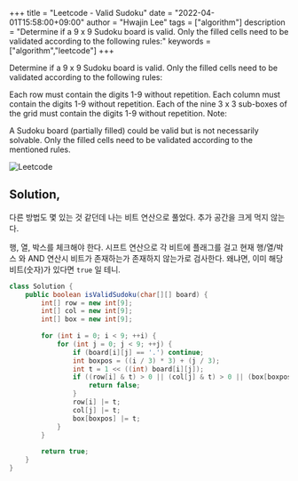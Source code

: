+++
title = "Leetcode - Valid Sudoku"
date = "2022-04-01T15:58:00+09:00"
author = "Hwajin Lee"
tags = ["algorithm"]
description = "Determine if a 9 x 9 Sudoku board is valid. Only the filled cells need to be validated according to the following rules:"
keywords = ["algorithm","leetcode"]
+++

Determine if a 9 x 9 Sudoku board is valid. Only the filled cells need to be validated according to the following rules:

Each row must contain the digits 1-9 without repetition.
Each column must contain the digits 1-9 without repetition.
Each of the nine 3 x 3 sub-boxes of the grid must contain the digits 1-9 without repetition.
Note:

A Sudoku board (partially filled) could be valid but is not necessarily solvable.
Only the filled cells need to be validated according to the mentioned rules.

![Leetcode](https://user-images.githubusercontent.com/8151366/161214870-77d62353-e26a-4dab-b2f2-2eb8cebe97f4.png)

## Solution,

다른 방법도 몇 있는 것 같던데 나는 비트 연산으로 풀었다. 추가 공간을 크게 먹지 않는다.

행, 열, 박스를 체크해야 한다. 시프트 연산으로 각 비트에 플래그를 걸고 현재 행/열/박스 와 AND 연산시 비트가 존재하는가 존재하지 않는가로 검사한다. 왜냐면, 이미 해당 비트(숫자)가 있다면 `true` 일 테니.

```java
class Solution {
    public boolean isValidSudoku(char[][] board) {
        int[] row = new int[9];
        int[] col = new int[9];
        int[] box = new int[9];
        
        for (int i = 0; i < 9; ++i) {
            for (int j = 0; j < 9; ++j) {
                if (board[i][j] == '.') continue;
                int boxpos = ((i / 3) * 3) + (j / 3);
                int t = 1 << ((int) board[i][j]);
                if ((row[i] & t) > 0 || (col[j] & t) > 0 || (box[boxpos] & t) > 0) {
                    return false;
                }
                row[i] |= t;
                col[j] |= t;
                box[boxpos] |= t;
            }
        }
        
        return true;
    }
}
```